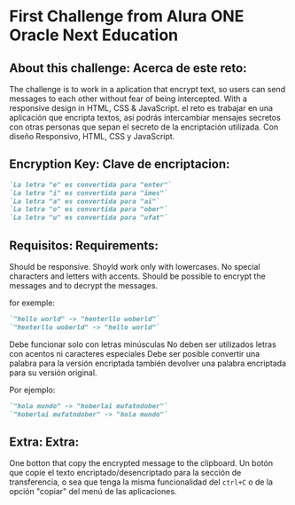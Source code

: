 # First Challenge from Alura ONE Oracle Next Education

About this challenge:
Acerca de este reto:
---
The challenge is to work in a aplication that encrypt text, so users can send messages to each other without fear of being intercepted.
With a responsive design in HTML, CSS & JavaScript.
el reto es trabajar en una aplicación que encripta textos, así podrás intercambiar mensajes secretos con otras personas que sepan el secreto de la encriptación utilizada.
Con diseño Responsivo, HTML, CSS y JavaScript.  

Encryption Key:
Clave de encriptacion:
---

```markdown
`La letra "e" es convertida para "enter"`
`La letra "i" es convertida para "imes"`
`La letra "a" es convertida para "ai"`
`La letra "o" es convertida para "ober"`
`La letra "u" es convertida para "ufat"`
```

Requisitos:
Requirements:
---
Should be responsive.
Shoyld work only with lowercases.
No special characters and letters with accents.
Should be possible to encrypt the messages and to decrypt the messages.

for exemple:
```markdown
`"hello world" -> "henterllo woberld"`
`"henterllo woberld" -> "hello world"`
```

Debe funcionar solo con letras minúsculas
No deben ser utilizados letras con acentos ni caracteres especiales
Debe ser posible convertir una palabra para la versión encriptada también devolver una palabra encriptada para su versión original.

Por ejemplo:
```markdown
`"hola mundo" -> "hoberlai mufatndober"`
`"hoberlai mufatndober" -> "hola mundo"`
```

Extra:
Extra:
---

One botton that copy the encrypted message to the clipboard.
Un botón que copie el texto encriptado/desencriptado para la sección de transferencia, o sea que tenga la misma funcionalidad del ```ctrl+C``` o de la opción "copiar" del menú de las aplicaciones.




